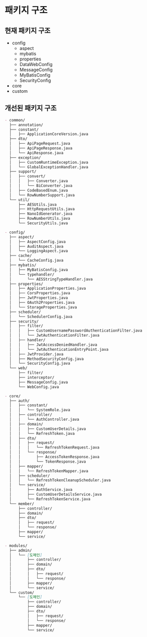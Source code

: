 # 패키지 구조

## 현재 패키지 구조

- config
  - aspect
  - mybatis
  - properties
  - DataWebConfig
  - MessageConfig
  - MyBatisConfig
  - SecurityConfig
- core
- custom

## 개선된 패키지 구조

```markdown
- common/
  ├── annotation/
  ├── constant/
  │   ├── ApplicationCoreVersion.java
  ├── dto/
  │   ├── ApiPageRequest.java
  │   ├── ApiPageResponse.java
  │   └── ApiResponse.java
  ├── exception/
  │   ├── CustomRuntimeException.java
  │   └── GlobalExceptionHandler.java
  ├── support/
  │   ├── convert/
  │   │   ├── Converter.java
  │   │   └── BiConverter.java
  │   ├── CodeBasedEnum.java
  │   └── RowNumberSupport.java
  └── util/
      ├── AESUtils.java
      ├── HttpRequestUtils.java
      ├── NanoIdGenerator.java
      ├── RowNumberUtils.java
      └── SecurityUtils.java

- config/
  ├── aspect/
  │   ├── AspectConfig.java
  │   ├── AuditAspect.java
  │   └── LoggingAspect.java
  ├── cache/
  │   └── CacheConfig.java
  ├── mybatis/
  │   ├── MyBatisConfig.java
  │   └── typehandler/
  │       └── AESStringTypeHandler.java
  ├── properties/
  │   ├── ApplicationProperties.java
  │   ├── CorsProperties.java
  │   ├── JwtProperties.java
  │   ├── OAuth2Properties.java
  │   └── StorageProperties.java
  ├── scheduler/
  │   └── SchedulerConfig.java
  ├── security/
  │   ├── filter/
  │   │   ├── CustomUsernamePasswordAuthenticationFilter.java
  │   │   └── JwtAuthenticationFilter.java
  │   ├── handler/
  │   │   ├── JwtAccessDeniedHandler.java
  │   │   └── JwtAuthenticationEntryPoint.java
  │   ├── JwtProvider.java
  │   ├── MethodSecurityConfig.java
  │   └── SecurityConfig.java
  └── web/
      ├── filter/
      ├── interceptor/
      ├── MessageConfig.java
      └── WebConfig.java

- core/
  ├── auth/
  │   ├── constant/
  │   │   └── SystemRole.java
  │   ├── controller/
  │   │   └── AuthController.java
  │   ├── domain/
  │   │   ├── CustomUserDetails.java
  │   │   └── RefreshToken.java
  │   ├── dto/
  │   │   ├── request/
  │   │   │   └── RefreshTokenRequest.java
  │   │   └── response/
  │   │       ├── AccessTokenResponse.java
  │   │       └── TokenResponse.java
  │   ├── mapper/
  │   │   └── RefreshTokenMapper.java
  │   ├── scheduler/
  │   │   └── RefreshTokenCleanupScheduler.java
  │   └── service/
  │       ├── AuthService.java
  │       ├── CustomUserDetailsService.java
  │       └── RefreshTokenService.java
  └── member/
      ├── controller/
      ├── domain/
      ├── dto/
      │   ├── request/
      │   └── response/
      ├── mapper/
      └── service/

- modules/
  ├── admin/
  │   └── [도메인]
  │       ├── controller/
  │       ├── domain/
  │       ├── dto/
  │       │   ├── request/
  │       │   └── response/
  │       ├── mapper/
  │       └── service/
  └── custom/
      └── [도메인]
          ├── controller/
          ├── domain/
          ├── dto/
          │   ├── request/
          │   └── response/
          ├── mapper/
          └── service/
```

<!--
@Configuration
public class CacheConfig {

    @Bean
    public Cache<String, String> caffeine() {
        return Caffeine.newBuilder()
                .expireAfterWrite(Duration.ofMinutes(3)) // TTL
                .maximumSize(1000)                      // 용량 제한
                .build();
    }
}

/auth/exchange-code

CustomOAuth2SuccessHandler에서는

리디렉션주소?code=임시코드 의 형태로 반환
(현재는 리디렉션주소?refreshTokenId=리프레시토큰식별자)의 형태임
-->

<!--
@Bean
public SecurityFilterChain securityFilterChain(HttpSecurity http) throws Exception {
    http
        .authorizeHttpRequests(auth -> auth
            .requestMatchers(
                "/oauth2/authorization/**",
                "/login/oauth2/code/**"
            ).permitAll()
            .anyRequest().authenticated()
        )
        .oauth2Login(); // OAuth2 login 설정

    return http.build();
}
-->

<!--
Nitro               Api
/api/auth/sign-in   /auth/sign-in           [credentials]   => [accesstoken, refreshtoken]
/api/auth/sign-out  /auth/sign-out          [refreshtoken]  => []
/api/auth/refresh   /auth/refresh           [refreshtoken]  => [accesstoken, refreshtoken]
/api/auth/token     /auth/refresh-token     [refreshtoken]  => [accesstoken]

/api/users/me       /users/me               []
-->

<!--
FileUtils.java


-->

<!--
도메인 모델에서는 ENUM을 피하는 것이 좋다.
이유는 DB와 ENUM의 강결합을 피하기 위해 String을 사용한다.
-->

<!--
🧱 구조 정의
📌 Entity (Domain) - Post.java
java
복사
편집
@Getter
@AllArgsConstructor
public class Post {
    private final Long id;
    private final String title;
    private final String content;
    private final Long authorId;
    private final LocalDateTime createdAt;
    private final LocalDateTime updatedAt;

    public static Post create(String title, String content, Long authorId) {
        return new Post(null, title, content, authorId, null, null);
    }

    public Post update(String title, String content) {
        return new Post(this.id, title, content, this.authorId, this.createdAt, LocalDateTime.now());
    }
}
📌 DTO
java
복사
편집
@Getter
@AllArgsConstructor
public class PostRequest {
    private final String title;
    private final String content;
}
java
복사
편집
@Getter
@AllArgsConstructor
public class PostUpdateRequest {
    private final String title;
    private final String content;
}
java
복사
편집
@Getter
@Builder
@AllArgsConstructor
public class PostResponse {
    private final Long id;
    private final String title;
    private final String content;
    private final String authorName;
    private final LocalDateTime createdAt;
}
💾 Mapper
📄 PostMapper.java
java
복사
편집
@Mapper
public interface PostMapper {

    void insert(Post post);

    void update(Post post);

    void delete(@Param("id") Long id);

    Post findById(@Param("id") Long id);

    List<PostResponse> findAllWithAuthorName();
}
📄 PostMapper.xml
xml
복사
편집
<insert id="insert" parameterType="Post">
    INSERT INTO post (title, content, author_id, created_at)
    VALUES (#{title}, #{content}, #{authorId}, NOW())
</insert>

<update id="update" parameterType="Post">
    UPDATE post
    SET title = #{title}, content = #{content}, updated_at = NOW()
    WHERE id = #{id}
</update>

<delete id="delete">
    DELETE FROM post WHERE id = #{id}
</delete>

<select id="findById" resultType="Post">
    SELECT id, title, content, author_id, created_at, updated_at
    FROM post
    WHERE id = #{id}
</select>

<select id="findAllWithAuthorName" resultType="PostResponse">
    SELECT 
        p.id, p.title, p.content, m.username AS authorName, p.created_at
    FROM post p
    JOIN member m ON p.author_id = m.id
    ORDER BY p.created_at DESC
</select>
🧠 Service
📄 PostService.java
java
복사
편집
@RequiredArgsConstructor
@Service
public class PostService {

    private final PostMapper postMapper;

    public List<PostResponse> getAllPosts() {
        return postMapper.findAllWithAuthorName();
    }

    public PostResponse getPost(Long postId) {
        Post post = postMapper.findById(postId);
        // 응답 전용 DTO로 변환
        return PostResponse.builder()
            .id(post.getId())
            .title(post.getTitle())
            .content(post.getContent())
            .authorName("작성자 조회 로직 필요")
            .createdAt(post.getCreatedAt())
            .build();
    }

    public void createPost(PostRequest request, Long authorId) {
        Post post = Post.create(request.getTitle(), request.getContent(), authorId);
        postMapper.insert(post);
    }

    public void updatePost(Long postId, PostUpdateRequest request) {
        Post original = postMapper.findById(postId);
        Post updated = original.update(request.getTitle(), request.getContent());
        postMapper.update(updated);
    }

    public void deletePost(Long postId) {
        postMapper.delete(postId);
    }
}
🎯 Controller
java
복사
편집
@RestController
@RequiredArgsConstructor
@RequestMapping("/posts")
public class PostController {

    private final PostService postService;

    @GetMapping
    public List<PostResponse> list() {
        return postService.getAllPosts();
    }

    @GetMapping("/{id}")
    public PostResponse detail(@PathVariable Long id) {
        return postService.getPost(id);
    }

    @PostMapping
    public ResponseEntity<Void> create(@RequestBody PostRequest request,
                                       @AuthenticationPrincipal CustomUserDetails user) {
        postService.createPost(request, user.getId());
        return ResponseEntity.status(HttpStatus.CREATED).build();
    }

    @PutMapping("/{id}")
    public ResponseEntity<Void> update(@PathVariable Long id,
                                       @RequestBody PostUpdateRequest request) {
        postService.updatePost(id, request);
        return ResponseEntity.ok().build();
    }

    @DeleteMapping("/{id}")
    public ResponseEntity<Void> delete(@PathVariable Long id) {
        postService.deletePost(id);
        return ResponseEntity.noContent().build();
    }
}
✅ 정리
계층	역할	사용 객체
Controller	요청/응답 처리	DTO만 사용
Service	비즈니스 로직 처리	DTO ↔ Entity 변환
Mapper	DB 액세스	Entity (조회는 DTO도 가능)
XML	실제 쿼리 정의	Entity for Insert/Update, DTO for Select

필요하시다면 이 게시판 예제를 기반으로 테스트 코드, 댓글 기능 확장, 페이징 처리 등도 이어서 도와드릴 수 있어요.
-->

<!--
🧠 구조 분석: 인증 & 사용자 정보 분리 전략
클라이언트 플로우
리프레시 토큰 쿠키 확인

없다면 "로그아웃 상태"

리프레시 토큰으로 액세스 토큰 요청 (/auth/refresh-access)

성공 시 새 액세스 토큰 발급 (리프레시 토큰은 그대로 유지)

실패 시 → "로그아웃 처리"

액세스 토큰으로 세션 정보 요청 (/auth/me 또는 /users/me)

성공 시 사용자 정보 수신 → 로그인 유지

실패 시 → "로그아웃 처리"

✅ 장점
항목	설명
🔒 보안 강화	JWT만으로 인증하지 않고 사용자 정보를 명시적으로 검증
⚙ 세션 상태 없음	서버는 상태를 저장하지 않음 (stateless)
🪪 사용자 정보 최신화	JWT에 포함된 오래된 정보 대신 DB 기반 정보 반환 가능
🔁 갱신 로직 분리	액세스 토큰 재발급과 사용자 정보 조회를 분리 관리

✨ 추천 설계
1. /auth/refresh-access – 액세스 토큰 재발급
입력: refreshToken (쿠키 또는 Authorization 헤더)

출력: accessToken (Authorization 헤더 또는 응답 바디)

리프레시 토큰은 로테이션하지 않음 (access-only 갱신)

2. /auth/me – 사용자 세션 정보 조회
입력: Authorization: Bearer {accessToken}

처리: JWT에서 userId 파싱 → DB 조회

출력: UserInfoResponse (username, nickname, role 등)

java
복사
편집
@GetMapping("/auth/me")
public ResponseEntity<UserInfoResponse> getMyInfo(@AuthenticationPrincipal CustomUserDetails userDetails) {
    return ResponseEntity.ok(userService.getUserInfo(userDetails.getId()));
}
3. /auth/refresh – 액세스 + 리프레시 로테이션
리프레시 토큰 만료 or 명시적 요청 시 사용

📌 주의할 점
accessToken이 유효해도, 그 사용자 정보가 DB에서 삭제되었거나 탈퇴된 상태라면 /auth/me는 401 Unauthorized 를 리턴해야 합니다.

로컬스토리지에는 절대 refreshToken 저장 금지 (XSS 위험). 쿠키만 사용하세요 (HttpOnly, Secure 설정).

🎯 요약
목적	경로	설명
access 재발급	/auth/refresh-access	refresh 토큰으로 access 발급
세션 정보 조회	/auth/me	access 토큰 기반 사용자 정보 반환
완전 재발급	/auth/refresh	refresh & access 로테이션

이 구조는 스프링 시큐리티 + MyBatis + 커스텀 인증 환경에서 매우 안정적이며, OAuth2 로그인에도 쉽게 확장할 수 있습니다.

필요하다면 각 엔드포인트 컨트롤러/서비스/매퍼도 함께 작성해드릴 수 있어요.
-->

<!--
@ConditionalOnProperty(name = "scheduler.refresh-token.enabled", havingValue = "true", matchIfMissing = true)

로
-->

<!--
update 등은 read then write 패턴이 일반적임

public void updateMember(UpdateMemberRequest request) {
    Member member = memberMapper.findById(request.getId());

    if (member == null) {
        throw new NotFoundException("Member not found");
    }

    if (request.getUsername() != null) {
        member.setUsername(request.getUsername());
    }

    // Auditing 처리 (AOP나 직접)
    member.setUpdatedBy(SecurityUtils.getCurrentUserId());

    memberMapper.update(member);
}
-->

<!--
✅ 권장 방식:
AdminMemberController → AdminMemberService → MemberService

✅ 이유 1: 표현 계층과 도메인 계층을 분리
AdminMemberController는 관리자 요청의 특수성을 담당합니다.

MemberService는 도메인 로직을 담당합니다.

이 둘 사이에 AdminMemberService가 있으면, 컨트롤러가 도메인 서비스와 직접 얽히지 않음 → 역할 분리, 유지보수성 상승.
-->

<!--
1. security.filter
보안 흐름에 직접 관여하는 Spring Security 필터 체인용 필터
(보통 OncePerRequestFilter 또는 GenericFilterBean 확장)

| 예시                        | 설명                      |
| ------------------------- | ----------------------- |
| `JwtAuthenticationFilter` | JWT 토큰 기반 인증 필터         |
| `ExceptionHandlingFilter` | 인증 예외 변환                |
| `TokenValidationFilter`   | 헤더에 토큰이 존재할 경우 유효성 체크 등 |


2. web.filter
전역 요청 처리나 공통 HTTP 흐름 처리용 일반적인 웹 필터
(Spring Security와 직접 무관)

| 예시                | 설명                          |
| ----------------- | --------------------------- |
| `LoggingFilter`   | 요청/응답 로그 처리                 |
| `RequestIdFilter` | 추적용 UUID 생성 및 MDC 등록        |
| `XSSFilter`       | XSS 방지용 HTML sanitizer 필터 등 |

-->

<!--
com.xenialsoft.api
├── common                     # 공통 유틸리티, DTO, 예외, 보안 등
│   ├── annotation             # @Auditable 등 AOP 대상 어노테이션
│   ├── dto                    # ApiResponse, ApiPageRequest, ApiPageResponse 등
│   ├── exception              # GlobalExceptionHandler, 커스텀 예외
│   ├── support                # RowNumberSupport, Auditable 인터페이스 등
│   └── util                   # AESUtils, LoggingUtils, NanoIdGenerator 등
│
├── config                     # 설정
│   ├── aspect                 # AuditAspect, LoggingAspect 등
│   ├── security               # SecurityConfig, JwtProvider, 필터 등
│   ├── scheduler              # RefreshTokenCleanupScheduler 등
│   ├── web                    # WebMvc 설정, Interceptor, 등
│   ├── mybatis                # MyBatis 설정, TypeHandler, Mapper XML 등
│   └── properties             # AesProperties, MessageProperties 등
│
├── core                       # 핵심 도메인 계층
│   ├── auth                   # 로그인/인증/토큰 관련
│   │   ├── controller
│   │   ├── service
│   │   ├── mapper
│   │   ├── domain             # 엔티티 (RefreshToken 등)
│   │   ├── dto                # TokenRequest, TokenResponse 등
│   │   └── support            # AuthConverter, AuthAssembler
│   │
│   ├── member                 # 사용자 도메인
│   │   ├── controller
│   │   ├── service
│   │   ├── mapper
│   │   ├── domain
│   │   └── dto
│   │
│   └── [추가 도메인]          # 예: 게시판, 예약 등
│
├── admin                      # 관리자 전용 기능
│   └── [도메인 단위로 구성]   # admin.member, admin.appointment 등
│
├── custom                     # 사이트/지점별 커스터마이징 기능
│   └── [도메인 단위로 구성]   # custom.notice, custom.member 등
│
└── Application.java           # 메인 실행 클래스
-->